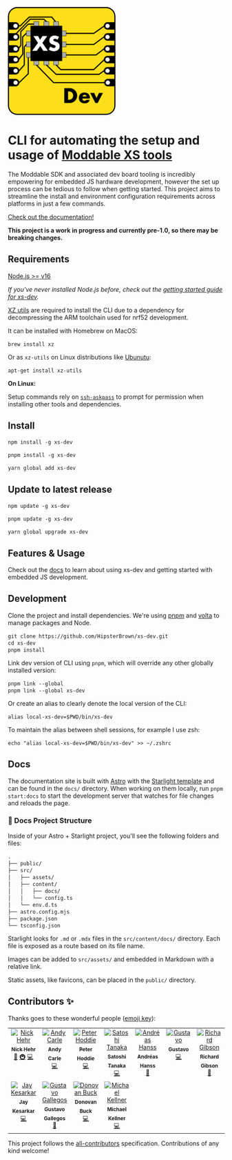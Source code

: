 <img src="./docs/src/assets/Logo.svg" alt="xs-dev logo" width="250" />

# CLI for automating the setup and usage of [Moddable XS tools](https://github.com/Moddable-OpenSource/moddable/blob/public/documentation/Moddable%20SDK%20-%20Getting%20Started.md)

The Moddable SDK and associated dev board tooling is incredibly empowering for embedded JS hardware development, however the set up process can be tedious to follow when getting started. This project aims to streamline the install and environment configuration requirements across platforms in just a few commands.

[Check out the documentation!](https://hipsterbrown.github.io/xs-dev/)

**This project is a work in progress and currently pre-1.0, so there may be breaking changes.**

## Requirements

[Node.js >= v16](https://nodejs.org/en/)

_If you've never installed Node.js before, check out the [getting started guide for xs-dev](https://hipsterbrown.github.io/xs-dev/guide/00-prepare#nodejs-package-manager-optional)._

[XZ utils](https://tukaani.org/xz/) are required to install the CLI due to a dependency for decompressing the ARM toolchain used for nrf52 development.

It can be installed with Homebrew on MacOS:

```
brew install xz
```

Or as `xz-utils` on Linux distributions like [Ubunutu](https://packages.ubuntu.com/search?keywords=xz-utils):

```
apt-get install xz-utils
```

**On Linux:**

Setup commands rely on [`ssh-askpass`](https://packages.ubuntu.com/focal/ssh-askpass) to prompt for permission when installing other tools and dependencies.


## Install

```
npm install -g xs-dev
```

```
pnpm install -g xs-dev
```

```
yarn global add xs-dev
```

## Update to latest release

```
npm update -g xs-dev
```

```
pnpm update -g xs-dev
```

```
yarn global upgrade xs-dev
```

## Features & Usage

Check out the [docs](https://hipsterbrown.github.io/xs-dev/) to learn about using xs-dev and getting started with embedded JS development.

## Development

Clone the project and install dependencies. We're using [pnpm](https://pnpm.io/) and [volta](https://volta.sh/) to manage packages and Node.

```
git clone https://github.com/HipsterBrown/xs-dev.git
cd xs-dev
pnpm install
```

Link dev version of CLI using `pnpm`, which will override any other globally installed version:

```
pnpm link --global
pnpm link --global xs-dev
```

Or create an alias to clearly denote the local version of the CLI:

```
alias local-xs-dev=$PWD/bin/xs-dev
```

To maintain the alias between shell sessions, for example I use zsh:

```
echo "alias local-xs-dev=$PWD/bin/xs-dev" >> ~/.zshrc
```

## Docs

The documentation site is built with [Astro](https://astro.build) with the [Starlight template](https://starlight.astro.build/) and can be found in the `docs/` directory. When working on them locally, run `pnpm start:docs` to start the development server that watches for file changes and reloads the page.

### 🚀 Docs Project Structure

Inside of your Astro + Starlight project, you'll see the following folders and files:

```
.
├── public/
├── src/
│   ├── assets/
│   ├── content/
│   │   ├── docs/
│   │   └── config.ts
│   └── env.d.ts
├── astro.config.mjs
├── package.json
└── tsconfig.json
```

Starlight looks for `.md` or `.mdx` files in the `src/content/docs/` directory. Each file is exposed as a route based on its file name.

Images can be added to `src/assets/` and embedded in Markdown with a relative link.

Static assets, like favicons, can be placed in the `public/` directory.

## Contributors ✨

Thanks goes to these wonderful people ([emoji key](https://allcontributors.org/docs/en/emoji-key)):

<!-- ALL-CONTRIBUTORS-LIST:START - Do not remove or modify this section -->
<!-- prettier-ignore-start -->
<!-- markdownlint-disable -->
<table>
  <tbody>
    <tr>
      <td align="center" valign="top" width="14.28%"><a href="https://hipsterbrown.com/"><img src="https://avatars.githubusercontent.com/u/3051193?v=4?s=100" width="100px;" alt="Nick Hehr"/><br /><sub><b>Nick Hehr</b></sub></a><br /><a href="https://github.com/HipsterBrown/xs-dev/commits?author=HipsterBrown" title="Documentation">📖</a> <a href="#infra-HipsterBrown" title="Infrastructure (Hosting, Build-Tools, etc)">🚇</a> <a href="https://github.com/HipsterBrown/xs-dev/commits?author=HipsterBrown" title="Code">💻</a></td>
      <td align="center" valign="top" width="14.28%"><a href="https://moddable.com/"><img src="https://avatars.githubusercontent.com/u/1427817?v=4?s=100" width="100px;" alt="Andy Carle"/><br /><sub><b>Andy Carle</b></sub></a><br /><a href="https://github.com/HipsterBrown/xs-dev/commits?author=andycarle" title="Code">💻</a></td>
      <td align="center" valign="top" width="14.28%"><a href="https://moddable.com/"><img src="https://avatars.githubusercontent.com/u/6856458?v=4?s=100" width="100px;" alt="Peter Hoddie"/><br /><sub><b>Peter Hoddie</b></sub></a><br /><a href="https://github.com/HipsterBrown/xs-dev/commits?author=phoddie" title="Code">💻</a></td>
      <td align="center" valign="top" width="14.28%"><a href="https://github.com/stc1988"><img src="https://avatars.githubusercontent.com/u/11245747?v=4?s=100" width="100px;" alt="Satoshi Tanaka"/><br /><sub><b>Satoshi Tanaka</b></sub></a><br /><a href="https://github.com/HipsterBrown/xs-dev/commits?author=stc1988" title="Code">💻</a></td>
      <td align="center" valign="top" width="14.28%"><a href="https://linktr.ee/scr34mz"><img src="https://avatars.githubusercontent.com/u/6640835?v=4?s=100" width="100px;" alt="Andréas Hanss"/><br /><sub><b>Andréas Hanss</b></sub></a><br /><a href="https://github.com/HipsterBrown/xs-dev/commits?author=ScreamZ" title="Documentation">📖</a></td>
      <td align="center" valign="top" width="14.28%"><a href="https://github.com/intGus"><img src="https://avatars.githubusercontent.com/u/46197948?v=4?s=100" width="100px;" alt="Gustavo"/><br /><sub><b>Gustavo</b></sub></a><br /><a href="https://github.com/HipsterBrown/xs-dev/commits?author=intGus" title="Code">💻</a></td>
      <td align="center" valign="top" width="14.28%"><a href="https://github.com/gibson042"><img src="https://avatars.githubusercontent.com/u/1199584?v=4?s=100" width="100px;" alt="Richard Gibson"/><br /><sub><b>Richard Gibson</b></sub></a><br /><a href="https://github.com/HipsterBrown/xs-dev/commits?author=gibson042" title="Documentation">📖</a></td>
    </tr>
    <tr>
      <td align="center" valign="top" width="14.28%"><a href="https://dev-portfolio-jay.netlify.app/"><img src="https://avatars.githubusercontent.com/u/115918351?v=4?s=100" width="100px;" alt="Jay Kesarkar"/><br /><sub><b>Jay Kesarkar</b></sub></a><br /><a href="https://github.com/HipsterBrown/xs-dev/commits?author=jaykesarkar" title="Code">💻</a></td>
      <td align="center" valign="top" width="14.28%"><a href="https://gustavo.is"><img src="https://avatars.githubusercontent.com/u/51838513?v=4?s=100" width="100px;" alt="Gustavo Gallegos"/><br /><sub><b>Gustavo Gallegos</b></sub></a><br /><a href="https://github.com/HipsterBrown/xs-dev/commits?author=pricklywiggles" title="Documentation">📖</a></td>
      <td align="center" valign="top" width="14.28%"><a href="http://dtex.github.com"><img src="https://avatars.githubusercontent.com/u/854911?v=4?s=100" width="100px;" alt="Donovan Buck"/><br /><sub><b>Donovan Buck</b></sub></a><br /><a href="https://github.com/HipsterBrown/xs-dev/commits?author=dtex" title="Code">💻</a></td>
      <td align="center" valign="top" width="14.28%"><a href="https://github.com/mkellner"><img src="https://avatars.githubusercontent.com/u/6822704?v=4?s=100" width="100px;" alt="Michael Kellner"/><br /><sub><b>Michael Kellner</b></sub></a><br /><a href="https://github.com/HipsterBrown/xs-dev/commits?author=mkellner" title="Code">💻</a></td>
    </tr>
  </tbody>
</table>

<!-- markdownlint-restore -->
<!-- prettier-ignore-end -->

<!-- ALL-CONTRIBUTORS-LIST:END -->

This project follows the [all-contributors](https://github.com/all-contributors/all-contributors) specification. Contributions of any kind welcome!